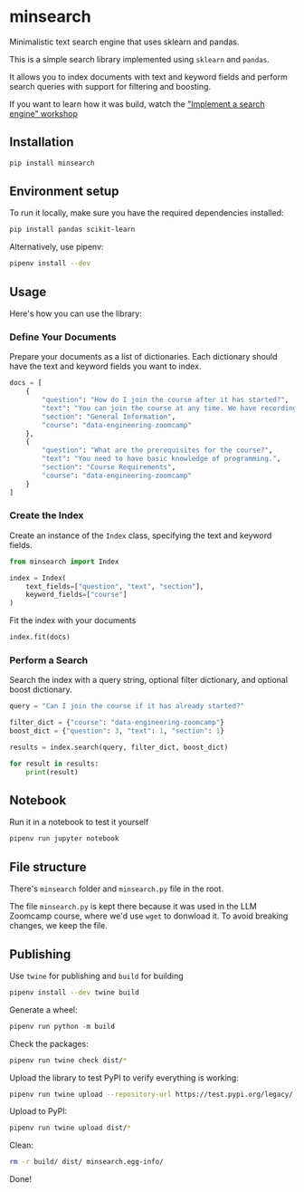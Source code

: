 # minsearch

Minimalistic text search engine that uses sklearn and pandas.

This is a simple search library implemented using `sklearn` and `pandas`.

It allows you to index documents with text and keyword fields and perform search queries with support for filtering and boosting.

If you want to learn how it was build, watch the ["Implement a search engine" workshop](https://www.youtube.com/watch?v=nMrGK5QgPVE)

## Installation 

```bash
pip install minsearch
```


## Environment setup

To run it locally, make sure you have the required dependencies installed:

```bash
pip install pandas scikit-learn
```

Alternatively, use pipenv:

```bash
pipenv install --dev
```

## Usage

Here's how you can use the library:


### Define Your Documents

Prepare your documents as a list of dictionaries. Each dictionary should have the text and keyword fields you want to index.

```python
docs = [
    {
        "question": "How do I join the course after it has started?",
        "text": "You can join the course at any time. We have recordings available.",
        "section": "General Information",
        "course": "data-engineering-zoomcamp"
    },
    {
        "question": "What are the prerequisites for the course?",
        "text": "You need to have basic knowledge of programming.",
        "section": "Course Requirements",
        "course": "data-engineering-zoomcamp"
    }
]
```

### Create the Index

Create an instance of the `Index` class, specifying the text and keyword fields.


```python
from minsearch import Index

index = Index(
    text_fields=["question", "text", "section"],
    keyword_fields=["course"]
)
```

Fit the index with your documents

```python
index.fit(docs)
```

### Perform a Search

Search the index with a query string, optional filter dictionary, and optional boost dictionary.

```python
query = "Can I join the course if it has already started?"

filter_dict = {"course": "data-engineering-zoomcamp"}
boost_dict = {"question": 3, "text": 1, "section": 1}

results = index.search(query, filter_dict, boost_dict)

for result in results:
    print(result)
```

## Notebook 

Run it in a notebook to test it yourself

```bash
pipenv run jupyter notebook
```

## File structure

There's `minsearch` folder and `minsearch.py` file in the root. 

The file `minsearch.py` is kept there because it was used in
the LLM Zoomcamp course, where we'd use `wget` to donwload it.
To avoid breaking changes, we keep the file.



## Publishing

Use `twine` for publishing and `build` for building

```bash
pipenv install --dev twine build
```

Generate a wheel:

```python
pipenv run python -m build
```

Check the packages:

```bash
pipenv run twine check dist/*
```

Upload the library to test PyPI to verify everything is working:

```bash
pipenv run twine upload --repository-url https://test.pypi.org/legacy/ dist/*
```

Upload to PyPI:

```bash
pipenv run twine upload dist/*
```

Clean:

```bash
rm -r build/ dist/ minsearch.egg-info/
```

Done!
